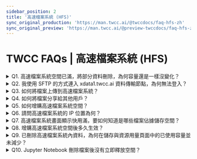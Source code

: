 ```yaml
---
sidebar_position: 2
title: '高速檔案系統 (HFS)'
sync_original_production: 'https://man.twcc.ai/@twccdocs/faq-hfs-zh' 
sync_original_preview: 'https://man.twcc.ai/@preview-twccdocs/faq-hfs-zh'
---
```


# TWCC FAQs | 高速檔案系統 (HFS)

<details>

<summary> Q1. 高速檔案系統空間已滿，將部分資料刪除，為何容量還是一樣沒變化？</summary>

- 在容器或台灣杉二號環境中，執行以下指令，即可檢視是哪些檔案佔據了空間：
    ```
    du –sh 資料夾名稱
    ```
 
- 計算過程產生的暫存檔，也有可能是造成您空間佔滿的原因。暫存檔會存放在以下兩個隱藏目錄：
    - /home/主機帳號/.cache/  
    - /home/主機帳號/.local/ 
  
    可切換至以上兩個目錄，並執行以下指令查看目錄下之檔案：  
    ```
    ls -la
    ```  
    
</details>

<details>

<summary> Q2. 我使用 SFTP 的方式連入 xdata1.twcc.ai 資料傳輸節點，為何無法登入？</summary>

請先確認您登入憑證使用的是 SSH 私密金鑰，而非您的主機密碼。若確認登入憑證無誤但登入仍有問題，請洽詢客服人員。 

</details>

<details>

<summary> Q3. 如何將檔案上傳到高速檔案系統？</summary>

請先利用容器環境取得金鑰，再利用 SFTP 軟體 (例：Filezilla) 連線到資料傳輸節點(xdata1.twcc.ai)，請參考[此文件](https://www.twcc.ai/doc?page=hfs)。

</details>

<details>

<summary> Q4. 如何將檔案分享給其他用戶？</summary>

請參考[此文件](https://man.twcc.ai/@twccdocs/doc-hfs-main-zh/https%3A%2F%2Fman.twcc.ai%2F%40twccdocs%2Fhowto-hfs-share-files-between-user-accounts-zh)，透過上傳至 TWCC COS 或開放 HFS 檔案權限的方式分享。

</details>

<details>

<summary> Q5. 如何增購高速檔案系統空間？</summary>

請參考[此文件](https://www.twcc.ai/doc?page=hfs)中「**查看容量**」及「**HFS空間管理政策**」兩個段落，即可得知價格以及增購空間的方法。

</details>

<details>

<summary> Q6. 請問高速檔案系統的 IP 位置為何？</summary>

203.145.219.101

</details>

<details>

<summary> Q7. 高速檔案系統畫面顯示快用滿，要如何知道是哪些檔案佔據儲存空間？</summary>

- 在容器或台灣杉二號環境中，執行以下指令，即可檢視是哪些檔案佔據了空間：
    ```
    du –sh 資料夾名稱
    ```
 
- 計算過程產生的暫存檔，也有可能是造成您空間佔滿的原因。暫存檔會存放在以下兩個隱藏目錄：
    - /home/主機帳號/.cache/  
    - /home/主機帳號/.local/ 
  
    可切換至以上兩個目錄，並執行以下指令查看目錄下之檔案：  
    ```
    ls -la
    ```  

</details>

<details>

<summary> Q8. 增購高速檔案系統空間後多久生效？</summary>

- 在[會員中心 <i class="fa fa-question-circle fa-question-circle-for-service" aria-hidden="true"></i>](https://man.twcc.ai/@twsdocs/howto-service-access-service-zh) 完成增購空間步驟後，稍等 15 分鐘後即可使用。

</details>

<details>

<summary> Q9. 已刪除高速檔案系統內資料，為何在儲存與資源用量頁面中的已使用容量並未減少？</summary>

頁面中所顯示的已使用容量需一段時間進行更新，請您在刪除檔案約 1-2 小時後，再至頁面查看。

</details>

<details>

<summary> Q10. Jupyter Notebook 刪除檔案後沒有立即釋放空間？</summary>

- 在 Jupyter Notebook UI 介面上刪除檔案，檔案不會立即刪除，而會移至 `/home/<主機帳號>/.local/share/Trash` 下。
- 若需立即刪除檔案並釋放空間，則需在 Jupyter Terminal 執行 `rm -r /home/<主機帳號>/.local/share/Trash`，或是透過[其他方式](https://man.twcc.ai/@twccdocs/doc-hfs-main-zh/%2F%40twccdocs%2Fguide-hfs-connect-to-data-transfer-node-zh)連線 HFS 並刪除檔案，即可立即釋放空間。

</details>